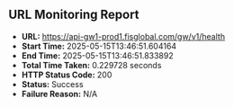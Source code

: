 ## URL Monitoring Report

- **URL:** https://api-gw1-prod1.fisglobal.com/gw/v1/health
- **Start Time:** 2025-05-15T13:46:51.604164
- **End Time:** 2025-05-15T13:46:51.833892
- **Total Time Taken:** 0.229728 seconds
- **HTTP Status Code:** 200
- **Status:** Success
- **Failure Reason:** N/A
